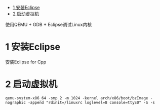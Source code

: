 
<!-- @import "[TOC]" {cmd="toc" depthFrom=1 depthTo=6 orderedList=false} -->

<!-- code_chunk_output -->

* [1 安装Eclipse](#1-安装eclipse)
* [2 启动虚拟机](#2-启动虚拟机)

<!-- /code_chunk_output -->

使用QEMU \+ GDB \+ Eclipse调试Linux内核

# 1 安装Eclipse

安装Eclipse for Cpp

# 2 启动虚拟机

```
qemu-system-x86_64 -smp 2 -m 1024 -kernel arch/x86/boot/bzImage -nographic -append "rdinit=/linuxrc loglevel=8 console=ttyS0" -S -s
```